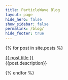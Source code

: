 ```yaml
---
title: ParticleWave Blog
layout: page
hide_hero: false
show_sidebar: false
permalink: /blog/
hide_footer: true
---
```


 
{% for post in site.posts %}
<p>
    <a href="{{ post.url }}">{{ post.title }}</a><br />  {{post.description}}
</p>
{% endfor %}
